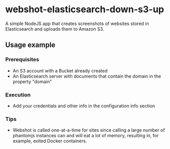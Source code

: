 # webshot-elasticsearch-down-s3-up

A simple NodeJS app that creates screenshots of websites stored in Elasticsearch and uploads them to Amazon S3.

## Usage example

### Prerequisites
- An S3 account with a Bucket already created
- An Elasticsearch server with documents that contain the domain in the property "domain"

### Execution
- Add your credentials and other info in the configuration info section

### Tips
- Webshot is called one-at-a-time for sites since calling a large number of phantomjs instances can and will eat a lot of memory,
 resulting in, for example, exited Docker containers.   
